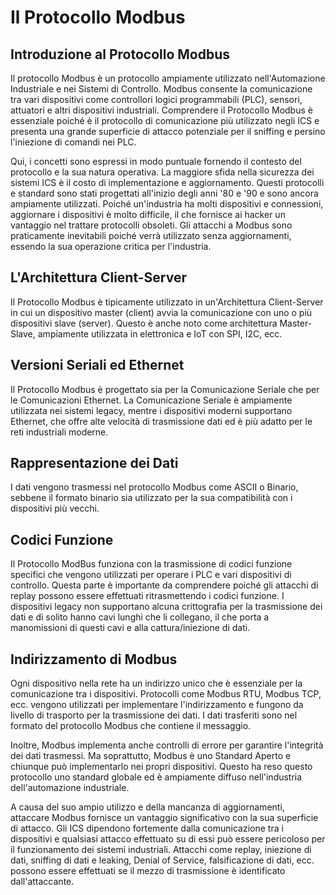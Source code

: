 # Il Protocollo Modbus

## Introduzione al Protocollo Modbus

Il protocollo Modbus è un protocollo ampiamente utilizzato nell'Automazione Industriale e nei Sistemi di Controllo. Modbus consente la comunicazione tra vari dispositivi come controllori logici programmabili (PLC), sensori, attuatori e altri dispositivi industriali. Comprendere il Protocollo Modbus è essenziale poiché è il protocollo di comunicazione più utilizzato negli ICS e presenta una grande superficie di attacco potenziale per il sniffing e persino l'iniezione di comandi nei PLC.

Qui, i concetti sono espressi in modo puntuale fornendo il contesto del protocollo e la sua natura operativa. La maggiore sfida nella sicurezza dei sistemi ICS è il costo di implementazione e aggiornamento. Questi protocolli e standard sono stati progettati all'inizio degli anni '80 e '90 e sono ancora ampiamente utilizzati. Poiché un'industria ha molti dispositivi e connessioni, aggiornare i dispositivi è molto difficile, il che fornisce ai hacker un vantaggio nel trattare protocolli obsoleti. Gli attacchi a Modbus sono praticamente inevitabili poiché verrà utilizzato senza aggiornamenti, essendo la sua operazione critica per l'industria.

## L'Architettura Client-Server

Il Protocollo Modbus è tipicamente utilizzato in un'Architettura Client-Server in cui un dispositivo master (client) avvia la comunicazione con uno o più dispositivi slave (server). Questo è anche noto come architettura Master-Slave, ampiamente utilizzata in elettronica e IoT con SPI, I2C, ecc.

## Versioni Seriali ed Ethernet

Il Protocollo Modbus è progettato sia per la Comunicazione Seriale che per le Comunicazioni Ethernet. La Comunicazione Seriale è ampiamente utilizzata nei sistemi legacy, mentre i dispositivi moderni supportano Ethernet, che offre alte velocità di trasmissione dati ed è più adatto per le reti industriali moderne.

## Rappresentazione dei Dati

I dati vengono trasmessi nel protocollo Modbus come ASCII o Binario, sebbene il formato binario sia utilizzato per la sua compatibilità con i dispositivi più vecchi.

## Codici Funzione

Il Protocollo ModBus funziona con la trasmissione di codici funzione specifici che vengono utilizzati per operare i PLC e vari dispositivi di controllo. Questa parte è importante da comprendere poiché gli attacchi di replay possono essere effettuati ritrasmettendo i codici funzione. I dispositivi legacy non supportano alcuna crittografia per la trasmissione dei dati e di solito hanno cavi lunghi che li collegano, il che porta a manomissioni di questi cavi e alla cattura/iniezione di dati.

## Indirizzamento di Modbus

Ogni dispositivo nella rete ha un indirizzo unico che è essenziale per la comunicazione tra i dispositivi. Protocolli come Modbus RTU, Modbus TCP, ecc. vengono utilizzati per implementare l'indirizzamento e fungono da livello di trasporto per la trasmissione dei dati. I dati trasferiti sono nel formato del protocollo Modbus che contiene il messaggio.

Inoltre, Modbus implementa anche controlli di errore per garantire l'integrità dei dati trasmessi. Ma soprattutto, Modbus è uno Standard Aperto e chiunque può implementarlo nei propri dispositivi. Questo ha reso questo protocollo uno standard globale ed è ampiamente diffuso nell'industria dell'automazione industriale.

A causa del suo ampio utilizzo e della mancanza di aggiornamenti, attaccare Modbus fornisce un vantaggio significativo con la sua superficie di attacco. Gli ICS dipendono fortemente dalla comunicazione tra i dispositivi e qualsiasi attacco effettuato su di essi può essere pericoloso per il funzionamento dei sistemi industriali. Attacchi come replay, iniezione di dati, sniffing di dati e leaking, Denial of Service, falsificazione di dati, ecc. possono essere effettuati se il mezzo di trasmissione è identificato dall'attaccante.
